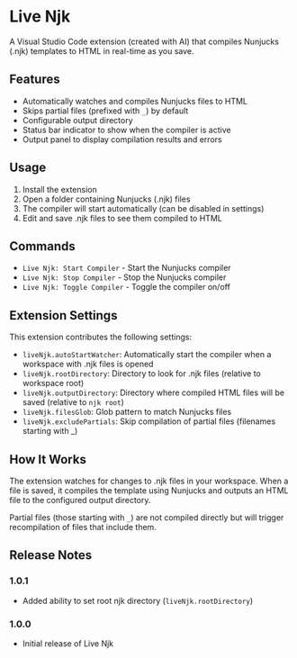 # Live Njk

A Visual Studio Code extension (created with AI) that compiles Nunjucks (.njk) templates to HTML in real-time as you save.

## Features

- Automatically watches and compiles Nunjucks files to HTML
- Skips partial files (prefixed with `_`) by default
- Configurable output directory
- Status bar indicator to show when the compiler is active
- Output panel to display compilation results and errors

## Usage

1. Install the extension
2. Open a folder containing Nunjucks (.njk) files
3. The compiler will start automatically (can be disabled in settings)
4. Edit and save .njk files to see them compiled to HTML

## Commands

- `Live Njk: Start Compiler` - Start the Nunjucks compiler
- `Live Njk: Stop Compiler` - Stop the Nunjucks compiler
- `Live Njk: Toggle Compiler` - Toggle the compiler on/off

## Extension Settings

This extension contributes the following settings:

* `liveNjk.autoStartWatcher`: Automatically start the compiler when a workspace with .njk files is opened
* `liveNjk.rootDirectory`: Directory to look for .njk files (relative to workspace root)
* `liveNjk.outputDirectory`: Directory where compiled HTML files will be saved (relative to `njk root`)
* `liveNjk.filesGlob`: Glob pattern to match Nunjucks files
* `liveNjk.excludePartials`: Skip compilation of partial files (filenames starting with _)

## How It Works

The extension watches for changes to .njk files in your workspace. When a file is saved, it compiles the template using Nunjucks and outputs an HTML file to the configured output directory.

Partial files (those starting with `_`) are not compiled directly but will trigger recompilation of files that include them.

## Release Notes

### 1.0.1

- Added ability to set root njk directory (`liveNjk.rootDirectory`)

### 1.0.0

- Initial release of Live Njk